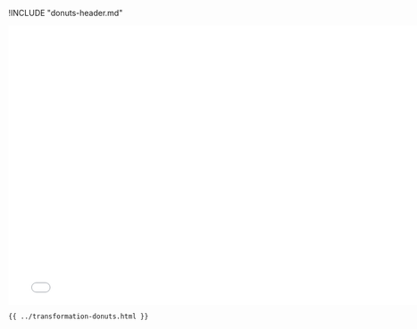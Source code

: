 !INCLUDE "donuts-header.md"

<iframe src="../../transformation-donuts.html" width="770" height="500" frameBorder="0" seamless="seamless">
</iframe>

```html
{{ ../transformation-donuts.html }}
```